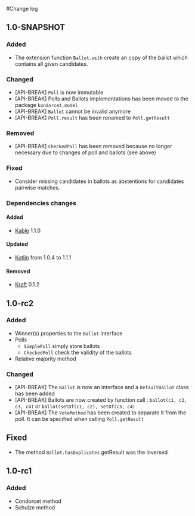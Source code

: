 #Change log
## 1.0-SNAPSHOT
### Added
* The extension function `Ballot.with` create an copy of the ballot which contains all given candidates.

### Changed
* [API-BREAK] `Poll` is now immutable
* [API-BREAK] Polls and Ballots implementations has been moved to the package `kondorcet.model`
* [API-BREAK] `Ballot` cannot be invalid anymore
* [API-BREAK] `Poll.result` has been renamed to `Poll.getResult`

### Removed
* [API-BREAK] `CheckedPoll` has been removed because no longer necessary due to changes of poll and ballots (see above)

### Fixed
* Consider missing candidates in ballots as abstentions for candidates pairwise matches.

### Dependencies changes
#### Added
* [Kable](https://github.com/slimaku/kable) 1.1.0

#### Updated
* [Kotlin](https://kotlinlang.org/) from 1.0.4 to 1.1.1

#### Removed
* [Kraft](https://github.com/slimaku/kraft) 0.1.2

## 1.0-rc2
### Added
* Winner(s) properties to the `Ballot` interface
* Polls
    * `SimplePoll` simply store ballots
    * `CheckedPoll` check the validity of the ballots
* Relative majority method

### Changed
* [API-BREAK] The `Ballot` is now an interface and a `DefaultBallot` class has been added
* [API-BREAK] Ballots are now created by function call : `ballot(c1, c2, c3, c4)` or `ballot(setOf(c1, c2), setOf(c3, c4)`
* [API-BREAK] The `VoteMethod` has been created to separate it from the poll. It can be specified when calling `Poll.getResult`

## Fixed
* The method `Ballot.hasDuplicates` getResult was the inversed

## 1.0-rc1
### Added
* Condorcet method
* Schulze method
